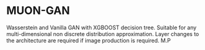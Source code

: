 # MUON-GAN
Wasserstein and Vanilla GAN with XGBOOST decision tree. Suitable for any multi-dimensional non discrete distribution approximation. Layer changes to the architecture are required if image production is required.
M.P
